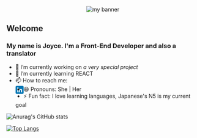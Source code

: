 <p align="center">
<img src="https://user-images.githubusercontent.com/108841917/199867819-61326c18-355f-42f4-8a81-9e31575d655c.png" alt="my banner">
<p>

## Welcome

  
 ### My name is Joyce. I'm a Front-End Developer and also a translator
<!--
**joyceams/joyceams** is a ✨ _special_ ✨ repository because its `README.md` (this file) appears on your GitHub profile.
-->

- 🔭 I’m currently working on *a very special project*
- 🌱 I’m currently learning REACT
- 📫 How to reach me: <br><a href="https://www.linkedin.com/in/joyceamusan/"><img align="left" src="https://raw.githubusercontent.com/joyceams/joyceams/main/Images/linkedin.png" alt="icon | LinkedIn" width="21px"/></a>
- 😄 Pronouns: She | Her
- ⚡ Fun fact: I love learning languages, Japanese's N5 is my current goal


![Anurag's GitHub stats](https://github-readme-stats.vercel.app/api?username=joyceams&show_icons=true&theme=transparent)

[![Top Langs](https://github-readme-stats.vercel.app/api/top-langs/?username=joyceams&layout=compact)](https://github.com/joyceams)

